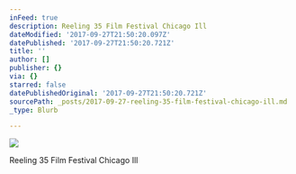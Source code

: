 ```yaml
---
inFeed: true
description: Reeling 35 Film Festival Chicago Ill
dateModified: '2017-09-27T21:50:20.097Z'
datePublished: '2017-09-27T21:50:20.721Z'
title: ''
author: []
publisher: {}
via: {}
starred: false
datePublishedOriginal: '2017-09-27T21:50:20.721Z'
sourcePath: _posts/2017-09-27-reeling-35-film-festival-chicago-ill.md
_type: Blurb

---
```

![](https://the-grid-user-content.s3-us-west-2.amazonaws.com/e63a07d7-7d97-4787-b298-c069769f867f.jpg)

Reeling 35 Film Festival Chicago Ill